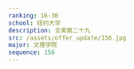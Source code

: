 ```yaml
---
ranking: 16-30
school: 纽约大学
description: 全美第二十九
src: /assets/offer_update/156.jpg
major: 文理学院
sequence: 156
---
```


